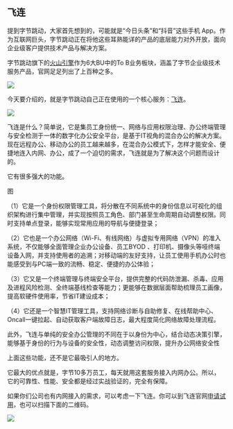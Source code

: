 ## 飞连

提到字节跳动，大家首先想到的，可能就是“今日头条”和“抖音”这些手机 App。作为互联网巨头，字节跳动正在将他这些耳熟能详的产品的底层能力对外开放，面向企业级客户提供技术产品与解决方案。

字节跳动旗下的[火山引擎](https://www.volcengine.com/)作为6大BU中的To B业务板块，涵盖了字节企业级技术服务产品，官网足足列出了上百种之多。

![](https://cdn.beekka.com/blogimg/asset/202112/bg2021121803.webp)

今天要介绍的，就是字节跳动自己正在使用的一个核心服务：[飞连](https://www.volcengine.com/products/feilian/?utm_source=outsidemedia&utm_medium=ruanyifeng&utm_term=wx_readmore&utm_campaign=20211231&utm_content=feilian)。

![](https://cdn.beekka.com/blogimg/asset/202112/bg2021121804.webp)

飞连是什么？简单说，它是集员工身份统一、网络与应用权限治理、办公终端管理与安全检测于一体的数字化办公安全平台，是基于IT视角的混合办公的解决方案。
现在远程办公、移动办公的员工越来越多，在混合办公模式下，怎样才能安全、便捷地连入内网、办公，成了一个迫切的需求，飞连就是为了解决这个问题而设计的。

它有很多强大的功能。

图

（1）它是一个身份权限管理工具，将分散在不同系统中的身份信息以可视化的组织架构进行集中管理，并实现按照员工角色、部门甚至生命周期自动调整权限。同时支持单点登录，能够实现常用应用的导航与便捷登录；

（2）它也是一个办公网络（Wi-Fi、有线网络）与虚拟专用网络（VPN）的准入系统，不仅能够全面管理企业办公设备、员工BYOD 、打印机、摄像头等哑终端设备入网，并支持使用者的追溯；对移动端的友好支持，让员工使用手机办公时也能感受到与PC端一致的流畅、稳定、便捷的办公体验；

（3）它又是一个终端管理与终端安全平台，提供完整的代码防泄漏、杀毒、应用及进程风险检测、全终端基线检查等能力；更能够在数据层面帮助梳理员工画像，提高软硬件使用率，节省IT建设成本；

（4）它还是一个智慧IT管理工具，支持网络诊断与自助修复、在线帮助中心、Oncall一键拉起、自动获取客户端故障日志，最大程度简化网络故障处理流程。

此外，飞连与单纯的安全办公管理的不同在于以身份为中心，结合动态决策引擎，能够基于身份的行为与设备的安全性，动态调整访问权限，提升办公网络安全性

上面这些功能，还不是它最吸引人的地方。

它最大的优点就是，字节10多万员工，每天就用这套服务接入内网办公。所以，它的可靠性、性能、安全都是经过实战验证的，完全有保障。

如果你们公司也有内网接入的需求，可以考虑一下飞连。你可以到飞连官网[申请试用](https://www.volcengine.com/products/feilian/?utm_source=outsidemedia&utm_medium=ruanyifeng&utm_term=wx_readmore&utm_campaign=20211231&utm_content=feilian)，也可以扫描下面的二维码。

![](https://cdn.beekka.com/blogimg/asset/202112/bg2021122901.webp)